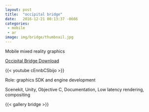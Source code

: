 ```yaml
---
layout: post
title:  "occipital bridge"
date:   2016-12-21 00:13:37 -0666
categories: 
 - mobile
 - ar
image: img/bridge/thumbnail.jpg
---
```

Mobile mixed reality graphics
<!--more-->


 [Occipital Bridge Download](https://bridge.occipital.com/)  

{{< youtube cEnnbCSbijo >}}

Role: graphics SDK and engine development 

Scenekit, Unity, Objective C, Documentation, Low latency rendering, compositing

{{< gallery bridge >}}
            